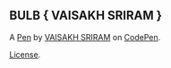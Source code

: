 BULB { VAISAKH SRIRAM }
-----------------------


A [Pen](https://codepen.io/PROMETHEUS-THEGHOST/pen/RwJBEvm) by [VAISAKH SRIRAM](https://codepen.io/PROMETHEUS-THEGHOST) on [CodePen](https://codepen.io).

[License](https://codepen.io/license/pen/RwJBEvm).